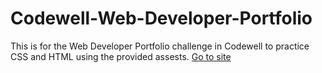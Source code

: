 # Codewell-Web-Developer-Portfolio
This is for the Web Developer Portfolio challenge in Codewell to practice CSS and HTML using the provided assests.
[Go to site](https://crymsonshadows.github.io/Codewell-Web-Developer-Portfolio/)
